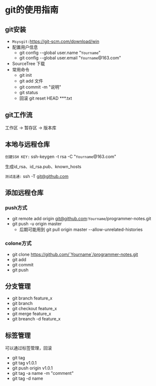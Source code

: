 # git的使用指南
## git安装
- `Msysgit:`https://git-scm.com/download/win
- 配置用户信息
  - git config --global user.name "`Yourname`"
  - git config --global user.email "`Yourname`@163.com"
- SourceTree 下载
- 常用命令
  - git init
  - git add 文件
  - git commit -m "说明"
  - git status
  - 回滚 git reset HEAD ***.txt 

## git工作流
工作区 -> 暂存区 -> 版本库

## 本地与远程仓库
`创建SSH KEY:`
ssh-keygen -t rsa -C "`Yourname`@163.com"

生成id_rsa、id_rsa.pub、known_hosts

`测试连通:`
ssh -T git@github.com

## 添加远程仓库
### push方式
* git remote add origin git@github.com:`Yourname`/programmer-notes.git
* git push -u origin master
  * 后期可能用到 git pull origin master --allow-unrelated-histories

### colone方式
* git clone https://github.com/`Yourname`/programmer-notes.git
* git add
* git commit
* git push


## 分支管理
- git branch feature_x
- git branch 
- git checkout feature_x
- git merge feature_x
- git breanch -d feature_x

## 标签管理

可以通过标签管理，回滚

- git tag 
- git tag v1.0.1
- git push origin v1.0.1
- git tag -a name -m "comment"
- git tag -d name
